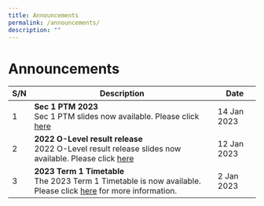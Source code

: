 ```yaml
---
title: Announcements
permalink: /announcements/
description: ""
---
```

# Announcements


| S/N | Description | Date |
| -------- | -------- | -------- |
|1|**Sec 1 PTM 2023**<br>Sec 1 PTM slides now available. Please click [here](/files/Sec%201%20PTM/Sec%201%20PTM%202023.pdf) |14 Jan 2023|
|2|**2022 O-Level result release**<br>2022 O-Level result release slides now available. Please click [here](/files/O%20Level%20Result%20Release/O-Level%20Result%20Release%20Slides_OPSS.pdf) |12 Jan 2023|
|3|**2023 Term 1 Timetable**<br>The 2023 Term 1 Timetable is now available. Please click [here](/links/Student/tt/) for more information.|2 Jan 2023|